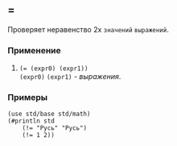 ## =
Проверяет неравенство 2х `значений` `выражений`.

### Применение

1. `(= (expr0) (expr1))`<br>
`(expr0)` `(expr1)` - _выражения_.

### Примеры

```pihta
(use std/base std/math)
(#println std
    (!= "Русь" "Русь")
    (!= 1 2))
```
